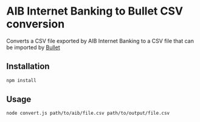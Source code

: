 # AIB Internet Banking to Bullet CSV conversion

Converts a CSV file exported by AIB Internet Banking to a CSV file that can be imported by [Bullet](https://www.bullethq.com)

## Installation

```bash
npm install
```

## Usage

```bash
node convert.js path/to/aib/file.csv path/to/output/file.csv
```
